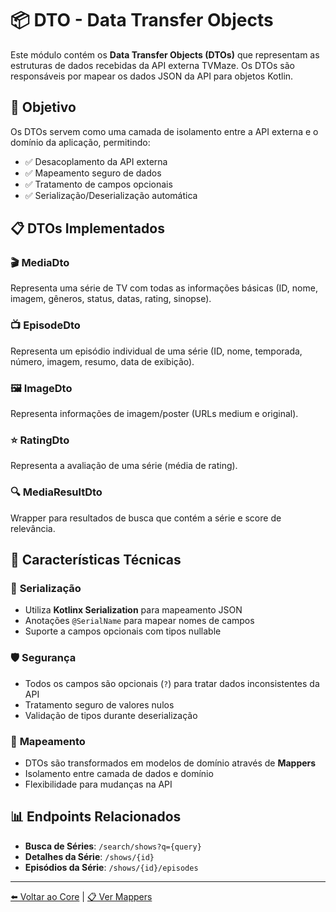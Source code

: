 # 📦 DTO - Data Transfer Objects

Este módulo contém os **Data Transfer Objects (DTOs)** que representam as estruturas de dados recebidas da API externa TVMaze. Os DTOs são responsáveis por mapear os dados JSON da API para objetos Kotlin.

## 🎯 Objetivo

Os DTOs servem como uma camada de isolamento entre a API externa e o domínio da aplicação, permitindo:
- ✅ Desacoplamento da API externa
- ✅ Mapeamento seguro de dados
- ✅ Tratamento de campos opcionais
- ✅ Serialização/Deserialização automática

## 📋 DTOs Implementados

### 🎬 **MediaDto**
Representa uma série de TV com todas as informações básicas (ID, nome, imagem, gêneros, status, datas, rating, sinopse).

### 📺 **EpisodeDto**
Representa um episódio individual de uma série (ID, nome, temporada, número, imagem, resumo, data de exibição).

### 🖼️ **ImageDto**
Representa informações de imagem/poster (URLs medium e original).

### ⭐ **RatingDto**
Representa a avaliação de uma série (média de rating).

### 🔍 **MediaResultDto**
Wrapper para resultados de busca que contém a série e score de relevância.

## 🔧 Características Técnicas

### 📡 **Serialização**
- Utiliza **Kotlinx Serialization** para mapeamento JSON
- Anotações `@SerialName` para mapear nomes de campos
- Suporte a campos opcionais com tipos nullable

### 🛡️ **Segurança**
- Todos os campos são opcionais (`?`) para tratar dados inconsistentes da API
- Tratamento seguro de valores nulos
- Validação de tipos durante deserialização

### 🔄 **Mapeamento**
- DTOs são transformados em modelos de domínio através de **Mappers**
- Isolamento entre camada de dados e domínio
- Flexibilidade para mudanças na API

## 📊 Endpoints Relacionados

- **Busca de Séries**: `/search/shows?q={query}`
- **Detalhes da Série**: `/shows/{id}`
- **Episódios da Série**: `/shows/{id}/episodes`

---

[⬅️ Voltar ao Core](../README.md) | [📋 Ver Mappers](../mapper/README.md)
